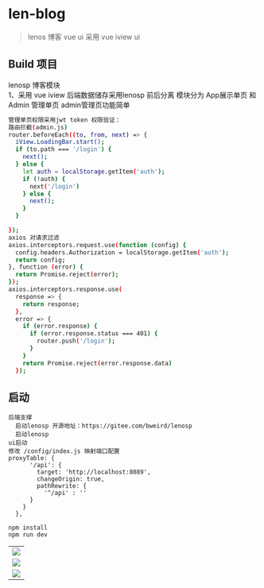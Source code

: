 # len-blog

> lenos  博客 vue ui
> 采用 vue iview ui

## Build 项目
lenosp 博客模块  
1、采用 vue iview 后端数据储存采用lenosp 前后分离
模块分为 App展示单页 和Admin 管理单页
admin管理页功能简单
``` bash
管理单页权限采用jwt token 权限验证：
路由拦截(admin.js)
router.beforeEach((to, from, next) => {
  iView.LoadingBar.start();
  if (to.path === '/login') {
    next();
  } else {
    let auth = localStorage.getItem('auth');
    if (!auth) {
      next('/login')
    } else {
      next();
    }
  }

});
axios 对请求过滤
axios.interceptors.request.use(function (config) {
  config.headers.Authorization = localStorage.getItem('auth');
  return config;
}, function (error) {
  return Promise.reject(error);
});
axios.interceptors.response.use(
  response => {
    return response;
  },
  error => {
    if (error.response) {
      if (error.response.status === 401) {
        router.push('/login');
      }
    }
    return Promise.reject(error.response.data)
  });
```
## 启动
```
后端支撑
  启动lenosp 开源地址：https://gitee.com/bweird/lenosp
  启动lenosp
ui启动
修改 /config/index.js 映射端口配置
proxyTable: {
      '/api': {
        target: 'http://localhost:8089',
        changeOrigin: true,
        pathRewrite: {
          '^/api' : ''
      }
    }
  },
  
npm install
npm run dev
```

 <table>
      <tr>
          <td><img src="http://chuantu.xyz/t6/702/1557929094x1033347913.png"/></td>
      <tr>
      <tr>
          <td><img src="http://chuantu.xyz/t6/702/1557929147x1709417317.png"/></td>
      </tr>
      <tr>
          <td><img src="http://chuantu.xyz/t6/702/1557929117x1709417317.png"/></td>
      </tr>
   </table>
